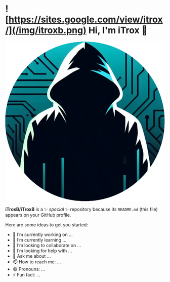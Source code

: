 #  ![https://sites.google.com/view/itrox/](/img/itroxb.png) Hi, I'm iTrox 👋

![image](/img/itroxb.png)

**iTroxB/iTroxB** is a ✨ _special_ ✨ repository because its `README.md` (this file) appears on your GitHub profile.

Here are some ideas to get you started:

- 🔭 I’m currently working on ...
- 🌱 I’m currently learning ...
- 👯 I’m looking to collaborate on ...
- 🤔 I’m looking for help with ...
- 💬 Ask me about ...
- 📫 How to reach me: ...
- 😄 Pronouns: ...
- ⚡ Fun fact: ...

